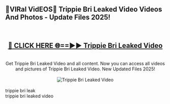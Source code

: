 <h2>🔴VIRal VidEOS🔴 Trippie Bri Leaked Video Videos And Photos - Update Files 2025!</h2>
<br>
<div align="center">
<h2><a href="https://virallinks.top/odZfE0" rel="nofollow">🔴 CLICK HERE 🌐==►► Trippie Bri Leaked Video</a></h2>
<br>
Get Trippie Bri Leaked Video and all content. Now you can access all videos and pictures of Trippie Bri Leaked Video. New Updated Files 2025!
<br>
<br>
<a href="https://virallinks.top/odZfE0" rel="nofollow" data-target="animated-image.originalLink"><img src="https://i.imgur.com/dJHk4Zq.gif)" alt="Trippie Bri Leaked Video" style="max-width: 100%; display: inline-block;" data-target="animated-image.originalImage"></a>
</div>
<br>
trippie bri leak<br>
trippie bri leaked video